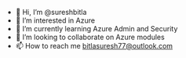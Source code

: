 - 👋 Hi, I’m @sureshbitla
- 👀 I’m interested in Azure 
- 🌱 I’m currently learning Azure Admin and Security
- 💞️ I’m looking to collaborate on Azure modules
- 📫 How to reach me bitlasuresh77@outlook.com

<!---
sureshbitla/sureshbitla is a ✨ special ✨ repository because its `README.md` (this file) appears on your GitHub profile.
You can click the Preview link to take a look at your changes.
--->
